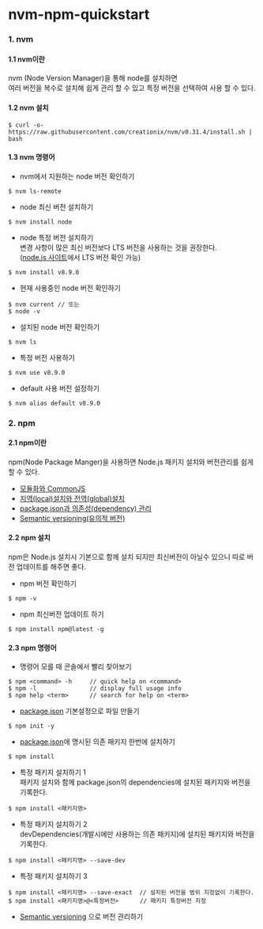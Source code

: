 # nvm-npm-quickstart

### 1. nvm 
#### 1.1 nvm이란 
 nvm (Node Version Manager)을 통해 node를 설치하면 <br/>
 여러 버전을 복수로 설치해 쉽게 관리 할 수 있고 특정 버전을 선택하여 사용 할 수 있다.
#### 1.2 nvm 설치
````
$ curl -o- https://raw.githubusercontent.com/creationix/nvm/v0.31.4/install.sh | bash

````
 
#### 1.3 nvm 명령어
- nvm에서 지원하는 node 버전 확인하기
````
$ nvm ls-remote

````
- node 최신 버전 설치하기
````
$ nvm install node

````
- node 특정 버전 설치하기 <br/>
변경 사항이 많은 최신 버전보다 LTS 버전을 사용하는 것을 권장한다.<br>
([node.js 사이트](https://nodejs.org/ko/)에서 LTS 버전 확인 가능)
````
$ nvm install v8.9.0

````
- 현재 사용중인 node 버전 확인하기 

````
$ nvm current // 또는
$ node -v

````
- 설치된 node 버전 확인하기

````
$ nvm ls

````
- 특정 버전 사용하기 

````
$ nvm use v8.9.0

````
- default 사용 버전 설정하기

````
$ nvm alias default v8.9.0

````
### 2. npm
#### 2.1 npm이란 
npm(Node Package Manger)을 사용하면 Node.js 패키지 설치와 버전관리를 쉽게 할 수 있다.<br/>
- [모듈화와 CommonJS](http://poiemaweb.com/nodejs-npm#1-모듈화와-commonjs)
- [지역(local)설치와 전역(global)설치](http://poiemaweb.com/nodejs-npm#22-지역local-설치와-전역global-설치)
- [package.json과 의존성(dependency) 관리](http://poiemaweb.com/nodejs-npm#23-packagejson과-의존성dependency-관리)
- [Semantic versioning(유의적 버전)](http://poiemaweb.com/nodejs-npm#24-semantic-versioning유의적-버전)
#### 2.2 npm 설치
npm은 Node.js 설치시 기본으로 함께 설치 되지만 최신버전이 아닐수 있으니 따로 버전 업데이트를 해주면 좋다.<br>

- npm 버전 확인하기
````
$ npm -v
````
- npm 최신버전 업데이트 하기
````
$ npm install npm@latest -g
````

#### 2.3 npm 명령어
- 명령어 모를 때 콘솔에서 빨리 찾아보기
````
$ npm <command> -h     // quick help on <command>
$ npm -l               // display full usage info
$ npm help <term>      // search for help on <term>
````
- [package.json](https://docs.npmjs.com/files/package.json) 기본설정으로 파일 만들기 
````
$ npm init -y
````
- [package.json](https://docs.npmjs.com/files/package.json)에 명시된 의존 패키지 한번에 설치하기
````
$ npm install 
````

- 특정 패키지 설치하기 1<br>
패키지 설치와 함께 package.json의 dependencies에 설치된 패키지와 버전을 기록한다.
````
$ npm install <패키지명>
````
- 특정 패키지 설치하기 2<br>
devDependencies(개발시에만 사용하는 의존 패키지)에 설치된 패키지와 버전을 기록한다.
````
$ npm install <패키지명> --save-dev
````
- 특정 패키지 설치하기 3
````
$ npm install <패키지명> --save-exact  // 설치된 버전을 범위 지정없이 기록한다.
$ npm install <패키지명>@<특정버전>      // 패키지 특정버전 지정
````
- [Semantic versioning](https://docs.npmjs.com/misc/semver) 으로 버전 관리하기
